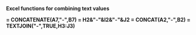 <b>Excel functions for combining text values<br>

= CONCATENATE(A7,"-",B7)
= H2&"-"&I2&"-"&J2
= CONCAT(A2,"-",B2)
= TEXTJOIN("-",TRUE,H3:J3)

